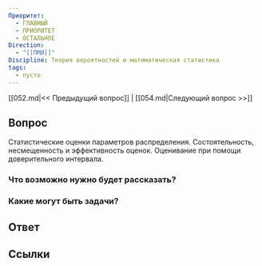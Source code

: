 ```yaml
---
Приоритет:
  - ГЛАВНЫЙ
  - ПРИОРИТЕТ
  - ОСТАЛЬНОЕ
Direction:
  - "[[ПМИ]]" 
Discipline: Теория вероятностей и математическая статистика 
tags:
  - пусто
---
```

[[052.md|<< Предыдущий вопрос]] | [[054.md|Следующий вопрос >>]]
## Вопрос

Статистические оценки параметров распределения. Состоятельность, несмещенность и эффективность оценок. Оценивание при помощи доверительного интервала.

### Что возможно нужно будет рассказать?

### Какие могут быть задачи?

## Ответ

## Ссылки
